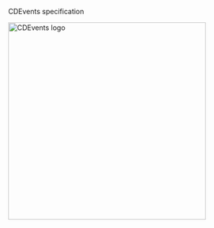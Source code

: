 <!--
---
title: "CDEvents Documentation"
linkTitle: "Documentation"
weight: 10
menu:
  main:
    weight: 20
    pre: <i class='fas fa-book'></i>
---
-->
<!-- markdownlint-disable-file MD041 -->
CDEvents specification

<img src="https://raw.githubusercontent.com/cdfoundation/artwork/main/cdevents/horizontal/color/cdevents_horizontal-color.svg" alt="CDEvents logo" width="400"/>
